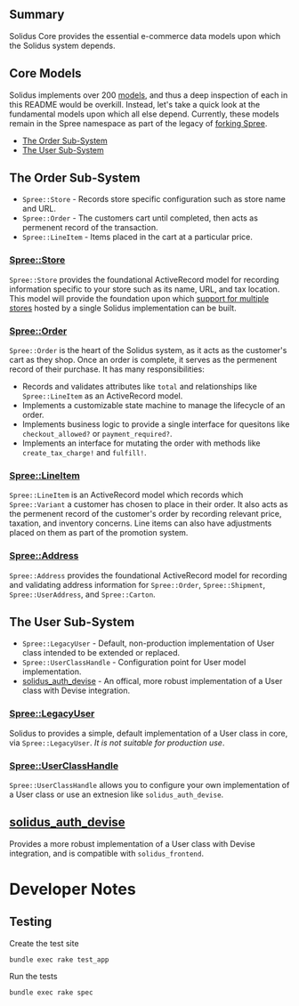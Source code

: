 Summary
------
Solidus Core provides the essential e-commerce data models upon which the
Solidus system depends.

Core Models
-----------
Solidus implements over 200 [models](https://github.com/solidusio/solidus/tree/master/core/app/models/spree),
and thus a deep inspection of each in this README would be overkill. Instead,
let's take a quick look at the fundamental models upon which all else depend.
Currently, these models remain in the Spree namespace as part of the legacy of
[forking Spree](https://solidus.io/blog/2015/10/28/future-of-spree.html).

* [The Order Sub-System](https://github.com/bbuchalter/solidus/blob/core-readme/core/README.md#the-order-sub-system)
* [The User Sub-System](https://github.com/bbuchalter/solidus/blob/core-readme/core/README.md#the-user-sub-system)


## The Order Sub-System
* `Spree::Store` - Records store specific configuration such as store name and URL.
* `Spree::Order` - The customers cart until completed, then acts as
permenent record of the transaction.
* `Spree::LineItem` - Items placed in the cart at a particular price.

### [Spree::Store](https://github.com/solidusio/solidus/blob/master/core/app/models/spree/store.rb)
`Spree::Store` provides the foundational ActiveRecord model for recording information
specific to your store such as its name, URL, and tax location. This model will
provide the foundation upon which [support for multiple stores](https://github.com/solidusio/solidus/issues/112)
hosted by a single Solidus implementation can be built.

### [Spree::Order](https://github.com/solidusio/solidus/blob/master/core/app/models/spree/order.rb)
`Spree::Order` is the heart of the Solidus system, as it acts as the customer's
cart as they shop. Once an order is complete, it serves as the
permenent record of their purchase. It has many responsibilities:
* Records and validates attributes like `total` and relationships like
`Spree::LineItem` as an ActiveRecord model.
* Implements a customizable state machine to manage the lifecycle of an order.
* Implements business logic to provide a single interface for quesitons like
`checkout_allowed?` or `payment_required?`.
* Implements an interface for mutating the order with methods like
`create_tax_charge!` and `fulfill!`.

### [Spree::LineItem](https://github.com/solidusio/solidus/blob/master/core/app/models/spree/line_item.rb)
`Spree::LineItem` is an ActiveRecord model which records which `Spree::Variant`
a customer has chosen to place in their order. It also acts as the permenent
record of the customer's order by recording relevant price, taxation, and inventory
concerns. Line items can also have adjustments placed on them as part of the
promotion system.

### [Spree::Address](https://github.com/solidusio/solidus/blob/master/core/app/models/spree/address.rb)
`Spree::Address` provides the foundational ActiveRecord model for recording and
validating address information for `Spree::Order`, `Spree::Shipment`,
`Spree::UserAddress`, and `Spree::Carton`.

## The User Sub-System
* `Spree::LegacyUser` - Default, non-production implementation of User class
intended to be extended or replaced.
* `Spree::UserClassHandle` - Configuration point for User model implementation.
* [solidus_auth_devise](https://github.com/solidusio/solidus_auth_devise) -
An offical, more robust implementation of a User class with Devise
integration.

### [Spree::LegacyUser](https://github.com/solidusio/solidus/blob/master/core/app/models/spree/legacy_user.rb)
Solidus to provides a simple, default implementation of a User class in core,
via `Spree::LegacyUser`. *It is not suitable for production use*.

### [Spree::UserClassHandle](https://github.com/solidusio/solidus/blob/master/core/app/models/spree/user_class_handle.rb)
`Spree::UserClassHandle` allows you to configure your own implementation of a
User class or use an extnesion like `solidus_auth_devise`.

## [solidus_auth_devise](https://github.com/solidusio/solidus_auth_devise)
Provides a more robust implementation of a User class with Devise
integration, and is compatible with `solidus_frontend`.

# Developer Notes
## Testing

Create the test site

    bundle exec rake test_app

Run the tests

    bundle exec rake spec
